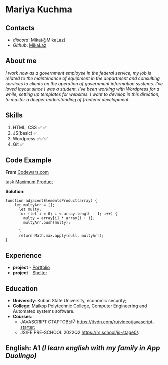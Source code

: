 # Mariya Kuchma

## **Contacts**
* _discord_: Mika(@MikaLaz)
* _Github_: [MikaLaz](https://github.com/MikaLaz)

## **About me**
_I work now as a government employee in the federal service, my job is related to the maintenance of equipment in the department and consulting services to clients on the operation of government information systems. I've loved layout since I was a student. I've been working with Wordpress for a while, setting up templates for websites. I want to develop in this direction, to master a deeper understanding of frontend development._


## **Skills**
1. HTML, CSS ✅ ✅
2. JS(basic) ✅
3. Wordpress ✅✅✅
4. Git       ✅


## **Code Example**
__From__ [Codewars.com](https://www.codewars.com/) 


task [Maximum Product](https://www.codewars.com/kata/5a4138acf28b82aa43000117/javascript)


__Solution:__

```
function adjacentElementsProduct(array) {
    let multyArr = [];
      let multy;
      for (let i = 0; i < array.length - 1; i++) {
        multy = array[i] * array[i + 1];
        multyArr.push(multy);

      }
      return Math.max.apply(null, multyArr);
}

```


## **Experience**
* __project__ - [Portfolio](https://rolling-scopes-school.github.io/mikalaz-JSFEPRESCHOOL/portfolio/)
* __project__ - [Shelter](https://rolling-scopes-school.github.io/mikalaz-JSFEPRESCHOOL2024Q2/shelter/)


## **Education**
* __University__: Kuban State University, economic security;
* __College__: Maikop Polytechnic College, Computer Engineering and Automated systems software.
* __Courses__: 
    + JAVASCRIPT СТАРТОВЫЙ <https://itvdn.com/ru/video/javascript-starter>;
    + JS/FE PRE-SCHOOL 2022Q2 <https://rs.school/js-stage0/>.


## **English**: __A1__ _(I learn english with my family in App Duolingo)_